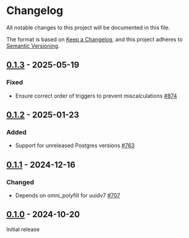 # Changelog

All notable changes to this project will be documented in this file.

The format is based on [Keep a Changelog](https://keepachangelog.com/en/1.0.0/), and this project adheres
to [Semantic Versioning](https://semver.org/spec/v2.0.0.html).

## [0.1.3] - 2025-05-19

### Fixed

* Ensure correct order of triggers to prevent miscalculations [#874](https://github.com/omnigres/omnigres/pull/874)

## [0.1.2] - 2025-01-23

### Added

* Support for unreleased Postgres versions [#763](https://github.com/omnigres/omnigres/pull/763)

## [0.1.1] - 2024-12-16

### Changed

* Depends on omni_polyfill for uuidv7 [#707](https://github.com/omnigres/omnigres/pull/707)

## [0.1.0] - 2024-10-20

Initial release

[Unreleased]: https://github.com/omnigres/omnigres/commits/next/omni_ledger

[0.1.0]: [https://github.com/omnigres/omnigres/pull/670]

[0.1.1]: [https://github.com/omnigres/omnigres/pull/707]

[0.1.2]: [https://github.com/omnigres/omnigres/pull/763]

[0.1.3]: [https://github.com/omnigres/omnigres/pull/874]
